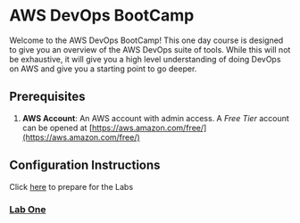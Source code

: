 # AWS DevOps BootCamp
Welcome to the AWS DevOps BootCamp! This one day course is designed to give you an overview of the AWS DevOps suite of tools. While this will not be exhaustive, it will give you a high level understanding of doing DevOps on AWS and give you a starting point to go deeper.

## Prerequisites
1. **AWS Account**: An AWS account with admin access. A *Free Tier* account can be opened at [https://aws.amazon.com/free/](https://aws.amazon.com/free/)

## Configuration Instructions
Click [here](./labs/configuration/README.md) to prepare for the Labs

### [Lab One](./labs/lab1/README.md)